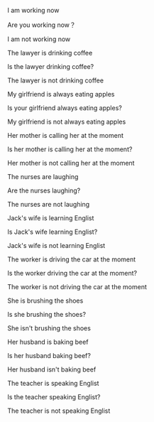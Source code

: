 I am working now

Are you working now？

I am not working now



The lawyer is drinking coffee

Is the lawyer drinking coffee?

The lawyer is not drinking coffee



My girlfriend is always eating apples

Is your girlfriend always eating apples?

My girlfriend is not always eating apples



Her mother is calling her at the moment

Is her mother is calling her at the moment?

Her mother is not calling her at the moment



The nurses are laughing

Are the nurses laughing?

The nurses are not laughing



Jack's wife is learning Englist

Is Jack's wife learning Englist?

Jack's wife is not learning Englist



The worker is driving the car at the moment

Is the worker driving the car at the moment?

The worker is not driving the car at the moment



She is brushing the shoes 

Is she brushing the shoes?

She isn't brushing the shoes



Her husband is baking beef 

Is her husband baking beef?

Her husband isn't baking beef



The teacher is speaking Englist 

Is the teacher speaking Englist?

The teacher is not speaking Englist